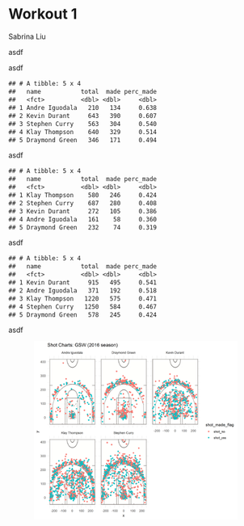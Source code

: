 Workout 1
================
Sabrina Liu

asdf

asdf

    ## # A tibble: 5 x 4
    ##   name           total  made perc_made
    ##   <fct>          <dbl> <dbl>     <dbl>
    ## 1 Andre Iguodala   210   134     0.638
    ## 2 Kevin Durant     643   390     0.607
    ## 3 Stephen Curry    563   304     0.540
    ## 4 Klay Thompson    640   329     0.514
    ## 5 Draymond Green   346   171     0.494

asdf

    ## # A tibble: 5 x 4
    ##   name           total  made perc_made
    ##   <fct>          <dbl> <dbl>     <dbl>
    ## 1 Klay Thompson    580   246     0.424
    ## 2 Stephen Curry    687   280     0.408
    ## 3 Kevin Durant     272   105     0.386
    ## 4 Andre Iguodala   161    58     0.360
    ## 5 Draymond Green   232    74     0.319

asdf

    ## # A tibble: 5 x 4
    ##   name           total  made perc_made
    ##   <fct>          <dbl> <dbl>     <dbl>
    ## 1 Kevin Durant     915   495     0.541
    ## 2 Andre Iguodala   371   192     0.518
    ## 3 Klay Thompson   1220   575     0.471
    ## 4 Stephen Curry   1250   584     0.467
    ## 5 Draymond Green   578   245     0.424

asdf

<img src="../images/gsw-shot-charts.png" width="80%" style="display: block; margin: auto;" />
